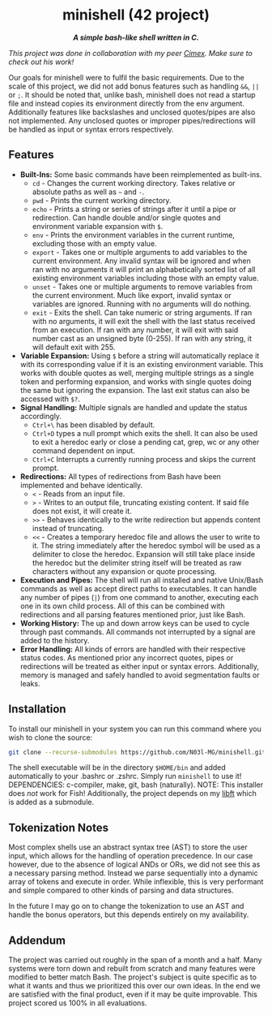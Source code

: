 <div align="center">
  <h1>
    minishell (42 project)
  </h1>
  <p>
    <b><i>A simple bash-like shell written in C.</i></b>
  </p>
</div>

_This project was done in collaboration with my peer [Cimex](https://github.com/Cimex404). Make sure to check out his work!_

Our goals for minishell were to fulfil the basic requirements. Due to the scale of this project, we did not add bonus features such as handling `&&`, `||` or `;`. It should be noted that, unlike bash, minishell does not read a startup file and instead copies its environment directly from the env argument. Additionally features like backslashes and unclosed quotes/pipes are also not implemented. Any unclosed quotes or improper pipes/redirections will be handled as input or syntax errors respectively.

## Features
- **Built-Ins:**
	Some basic commands have been reimplemented as built-ins.
	- `cd` - Changes the current working directory. Takes relative or absolute paths as well as `~` and `-`.
	- `pwd` - Prints the current working directory.
	- `echo` - Prints a string or series of strings after it until a pipe or redirection. Can handle double and/or single quotes and environment variable expansion with `$`.
	- `env` - Prints the environment variables in the current runtime, excluding those with an empty value.
	- `export` - Takes one or multiple arguments to add variables to the current environment. Any invalid syntax will be ignored and when ran with no arguments it will print an alphabetically sorted list of all existing environment variables including those with an empty value.
	- `unset` - Takes one or multiple arguments to remove variables from the current environment. Much like export, invalid syntax or variables are ignored. Running with no arguments will do nothing.
	- `exit` - Exits the shell. Can take numeric or string arguments. If ran with no arguments, it will exit the shell with the last status received from an execution. If ran with any number, it will exit with said number cast as an unsigned byte (0-255). If ran with any string, it will default exit with 255.
- **Variable Expansion:**
	Using `$` before a string will automatically replace it with its corresponding value if it is an existing environment variable. This works with double quotes as well, merging multiple strings as a single token and performing expansion, and works with single quotes doing the same but ignoring the expansion. The last exit status can also be accessed with `$?`.
- **Signal Handling:**
	Multiple signals are handled and update the status accordingly. 
	- `Ctrl+\` has been disabled by default.
	- `Ctrl+D` types a null prompt which exits the shell. It can also be used to exit a heredoc early or close a pending cat, grep, wc or any other command dependent on input.
	- `Ctrl+C` Interrupts a currently running process and skips the current prompt.
- **Redirections:**
	All types of redirections from Bash have been implemented and behave identically.
	- `<` - Reads from an input file.
	- `>` - Writes to an output file, truncating existing content. If said file does not exist, it will create it.
	- `>>` - Behaves identically to the write redirection but appends content instead of truncating.
	- `<<` - Creates a temporary heredoc file and allows the user to write to it. The string immediately after the heredoc symbol will be used as a delimiter to close the heredoc. Expansion will still take place inside the heredoc but the delimiter string itself will be treated as raw characters without any expansion or quote processing.
- **Execution and Pipes:**
	The shell will run all installed and native Unix/Bash commands as well as accept direct paths to executables. It can handle any number of pipes (`|`) from one command to another, executing each one in its own child process. All of this can be combined with redirections and all parsing features mentioned prior, just like Bash.
- **Working History:**
	The up and down arrow keys can be used to cycle through past commands. All commands not interrupted by a signal are added to the history.
- **Error Handling:**
	All kinds of errors are handled with their respective status codes. As mentioned prior any incorrect quotes, pipes or redirections will be treated as either input or syntax errors. Additionally, memory is managed and safely handled to avoid segmentation faults or leaks.

## Installation
To install our minishell in your system you can run this command where you wish to clone the source:

```bash
git clone --recurse-submodules https://github.com/N03l-MG/minishell.git && cd minishell && ./mini_installer.sh
```

The shell executable will be in the directory `$HOME/bin` and added automatically to your .bashrc or .zshrc. Simply run `minishell` to use it!
DEPENDENCIES: c-compiler, make, git, bash (naturally).
NOTE: This installer does _not_ work for Fish! Additionally, the project depends on my [libft](https://github.com/N03l-MG/libft) which is added as a submodule.

## Tokenization Notes
Most complex shells use an abstract syntax tree (AST) to store the user input, which allows for the handling of operation precedence. In our case however, due to the absence of logical ANDs or ORs, we did not see this as a necessary parsing method. Instead we parse sequentially into a dynamic array of tokens and execute in order. While inflexible, this is very performant and simple compared to other kinds of parsing and data structures.

In the future I may go on to change the tokenization to use an AST and handle the bonus operators, but this depends entirely on my availability.

## Addendum
The project was carried out roughly in the span of a month and a half. Many systems were torn down and rebuilt from scratch and many features were modified to better match Bash. The project's subject is quite specific as to what it wants and thus we prioritized this over our own ideas. In the end we are satisfied with the final product, even if it may be quite improvable.
This project scored us 100% in all evaluations.

